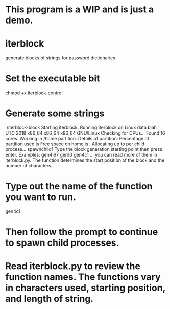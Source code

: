 # This program is a WIP and is just a demo.

# iterblock
generate blocks of strings for password dictionaries

# Set the executable bit
chmod +x iterblock-control

# Generate some strings
./iterblock-block 
Starting iterblock.
Running iterblock on Linux data blah UTC 2018 x86_64 x86_64 x86_64 GNU/Linux
Checking for CPUs...
Found 16 cores.
Working in /home partition.
Details of partition: 
Percentage of partition used is 
Free space on home is .
Allocating up to  per child process...
spawnchild1
Type the block generation starting point then press enter.
Examples: gen4i67 gen10 gen4c1 ... you can read more of them in iterblock.py. The function determines the start position of the block and the number of characters.

# Type out the name of the function you want to run.
gen4c1

# Then follow the prompt to continue to spawn child processes.

# Read iterblock.py to review the function names. The functions vary in characters used, starting position, and length of string.
